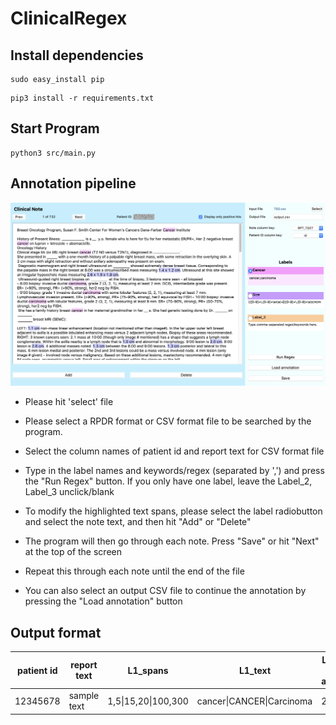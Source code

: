 # ClinicalRegex

## Install dependencies

```
sudo easy_install pip
```
```
pip3 install -r requirements.txt
```

## Start Program
```
python3 src/main.py
```

## Annotation pipeline
![img](ClinicalRegex.png)

- Please hit 'select' file
- Please select a RPDR format or CSV format file to be searched by the program.
- Select the column names of patient id and report text for CSV format file
- Type in the label names and keywords/regex (separated by ',') and press the "Run Regex" button. If you only have one label, leave the Label_2, Label_3 unclick/blank
- To modify the highlighted text spans, please select the label radiobutton and select the note text, and then hit "Add" or "Delete"
- The program will then go through each note. Press "Save" or hit "Next" at the top of the screen 
- Repeat this through each note until the end of the file 

- You can also select an output CSV file to continue the annotation by pressing the "Load annotation" button

## Output format

| patient id  | report text | L1_spans     | L1_text         | L2_spans, if applicable | .... |
| ----------- | ----------- | ----------------- | -------------------- | ---------------------------- | ---- |
| 12345678    | sample text | 1,5\|15,20\|100,300 | cancer\|CANCER\|Carcinoma | 200,250                      | .... |
